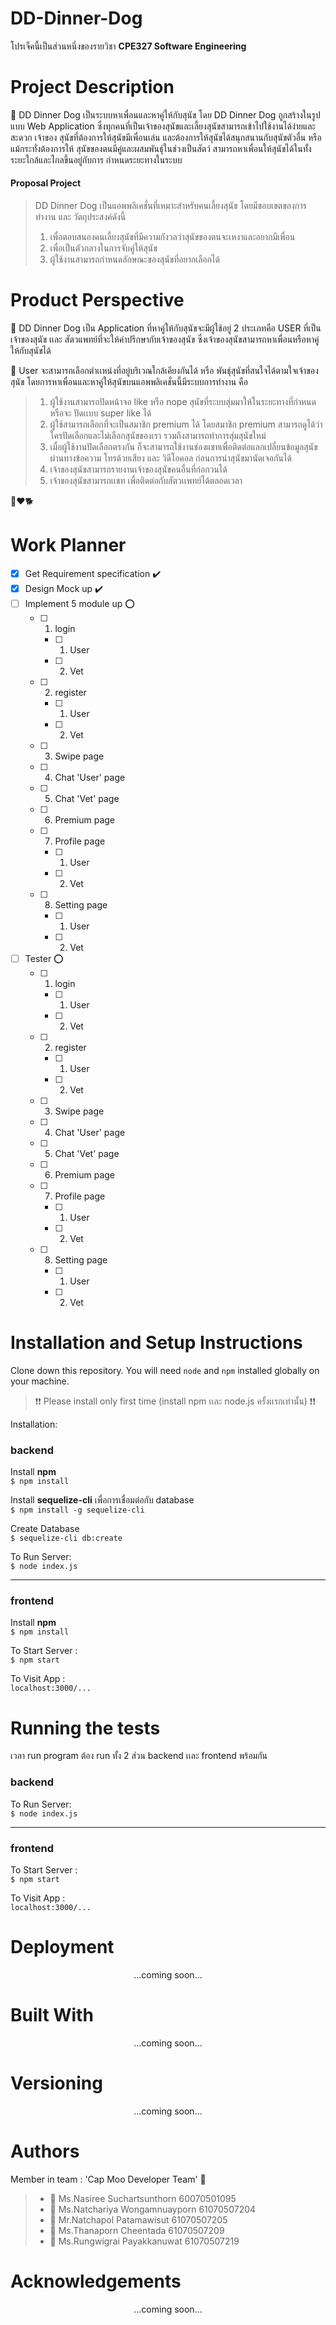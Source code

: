 # DD-Dinner-Dog
โปรเจ็คนี้เป็นส่วนหนึ่งของรายวิชา __CPE327 Software Engineering__ 

# Project Description 
:guide_dog: DD Dinner Dog เป็นระบบหาเพื่อนและหาคู่ให้กับสุนัข โดย DD Dinner Dog ถูกสร้างในรูปแบบ
Web Application ซึ่งทุกคนที่เป็นเจ้าของสุนัขและเลี้ยงสุนัขสามารถเข้าไปใช้งานได้ง่ายและสะดวก เจ้าของ
สุนัขที่ต้องการให้สุนัขมีเพื่อนเล่น และต้องการให้สุนัขได้สนุกสนานกับสุนัขตัวอื่น หรือแม้กระทั่งต้องการให้
สุนัขของตนมีคู่และผสมพันธุ์ในช่วงเป็นสัตว์ สามารถหาเพื่อนให้สุนัขได้ในทั้งระยะใกล้และไกลขึ้นอยู่กับการ
กำหนดระยะทางในระบบ  

#### Proposal Project
> DD Dinner Dog เป็นแอพพลิเคชั่นที่เหมาะสำหรับคนเลี้ยงสุนัข โดยมีขอบเขตของการทำงาน 
> และ วัตถุประสงค์ดังนี้ 
> 1. เพื่อตอบสนองคนเลี้ยงสุนัขที่มีความกังวลว่าสุนัขของตนจะเหงาและอยากมีเพื่อน
> 2. เพื่อเป็นตัวกลางในการจับคู่ให้สุนัข
> 3. ผู้ใช้งานสามารถกำหนดลักษณะของสุนัขที่อยากเลือกได้

# Product Perspective
:wolf: DD Dinner Dog เป็น Application ที่หาคู่ให้กับสุนัขจะมีผู้ใช้อยู่ 2 ประเภทคือ USER ที่เป็นเจ้าของสุนัข 
เเละ สัตวแพทย์ที่จะให้คำปรึกษากับเจ้าของสุนัข ซึ่งเจ้าของสุนัขสามารถหาเพื่อนหรือหาคู่ให้กับสุนัขได้ 

:dog: User จะสามารถเลือกตำเเหน่งที่อยู่บริเวณใกล้เคียงกันได้ หรือ พันธุ์สุนัขที่สนใจได้ตามใจเจ้าของสุนัข โดยการหาเพื่อนและหาคู่ให้สุนัขบนแอพพลิเคชั่นนี้มีระบบการทำงาน คือ 
> 1. ผู้ใช้งานสามารถปัดหน้าจอ like หรือ nope สุนัขที่ระบบสุ่มมาให้ในระยะทางที่กำหนด หรือจะ ปัดเเบบ super like ได้ 
> 2. ผู้ใช้สามารถเลือกที่จะเป็นสมาชิก premium ได้ โดยสมาชิก premium สามารถดูได้ว่าใครปัดเลือกและไม่เลือกสุนัขของเรา รวมถึงสามารถทำการสุ่มสุนัขใหม่
> 3. เมื่อผู้ใช้งานปัดเลือกตรงกัน ก็จะสามารถใช้งานช่องแชทเพื่อติดต่อแลกเปลี่ยนข้อมูลสุนัขผ่านทางข้อความ โทรด้วยเสียง และ วิดีโอคอล ก่อนการนำสุนัขมานัดเจอกันได้ 
> 4. เจ้าของสุนัขสามารถรายงานเจ้าของสุนัขคนอื่นที่ก่อกวนได้ 
> 5. เจ้าของสุนัขสามารถเเชท เพื่อติดต่อกับสัตวเเพทย์ได้ตลอดเวลา 

:dog::heart::dog2: 

# Work Planner
- [x] Get Requirement specification :heavy_check_mark:
- [x] Design Mock up :heavy_check_mark:
- [ ] Implement 5 module up :o:
  - [ ] 1. login  
      - [ ] 1. User
      - [ ] 2. Vet
  - [ ] 2. register 
      - [ ] 1. User
      - [ ] 2. Vet 
  - [ ] 3. Swipe page 
  - [ ] 4. Chat 'User' page 
  - [ ] 5. Chat 'Vet' page  
  - [ ] 6. Premium page
  - [ ] 7. Profile page 
      - [ ] 1. User
      - [ ] 2. Vet  
  - [ ] 8. Setting page 
      - [ ] 1. User 
      - [ ] 2. Vet 
- [ ] Tester :o:
  - [ ] 1. login 
      - [ ] 1. User
      - [ ] 2. Vet
  - [ ] 2. register 
      - [ ] 1. User
      - [ ] 2. Vet 
  - [ ] 3. Swipe page
  - [ ] 4. Chat 'User' page 
  - [ ] 5. Chat 'Vet' page  
  - [ ] 6. Premium page
  - [ ] 7. Profile page 
      - [ ] 1. User
      - [ ] 2. Vet  
  - [ ] 8. Setting page 
      - [ ] 1. User 
      - [ ] 2. Vet 
  
# Installation and Setup Instructions
Clone down this repository. You will need `node` and `npm` installed globally on your machine.  
> :exclamation::exclamation: Please install only first time (install npm เเละ node.js ครั้งเเรกเท่านั้น) :exclamation::exclamation:

Installation:
### backend 
Install __npm__  
`$ npm install `

Install __sequelize-cli__ เพื่อการเชื่อมต่อกับ database   
`$ npm install -g sequelize-cli`

Create Database  
`$ sequelize-cli db:create`  

To Run Server:  
`$ node index.js`

***

### frontend
Install __npm__  
`$ npm install`  

To Start Server :  
`$ npm start`

To Visit App :  
`localhost:3000/...` 

# Running the tests 
เวลา run program ต้อง run ทั้ง 2 ส่วน backend เเละ frontend พร้อมกัน
###  backend
To Run Server:  
`$ node index.js`

***

###  frontend
To Start Server :  
`$ npm start`

To Visit App :  
`localhost:3000/...` 
  
# Deployment  
<p align = 'center'> ...coming soon... </p>
  
# Built With 
<p align = 'center'> ...coming soon... </p>
  
# Versioning 
<p align = 'center'> ...coming soon... </p>
  
# Authors
Member in team : 'Cap Moo Developer Team' :dog:
> * :woman: Ms.Nasiree Suchartsunthorn 60070501095
> * :woman: Ms.Natchariya Wongamnuayporn 61070507204
> * :man: Mr.Natchapol Patamawisut 61070507205
> * :woman: Ms.Thanaporn Cheentada 61070507209
> * :man: Ms.Rungwigrai Payakkanuwat 61070507219

# Acknowledgements
 <p align = 'center'> ...coming soon... </p>
